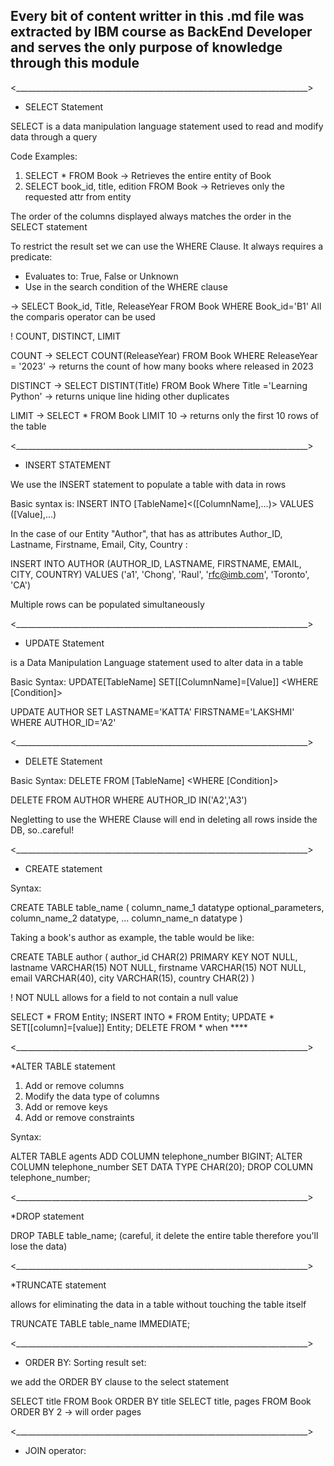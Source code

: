 ## Every bit of content writter in this .md file was extracted by IBM course as BackEnd Developer and serves the only purpose of knowledge through this module

<_________________________________________________________________________>

* SELECT Statement 

SELECT is a data manipulation language statement used to read and modify data through a query

Code Examples:

1. SELECT * FROM Book -> Retrieves the entire entity of Book
2. SELECT book_id, title, edition FROM Book -> Retrieves only the requested attr from entity

The order of the columns displayed always matches the order in the SELECT statement 

To restrict the result set we can use the WHERE Clause. It always requires a predicate:
- Evaluates to: True, False or Unknown
- Use in the search condition of the WHERE clause

-> SELECT Book_id, Title, ReleaseYear FROM Book WHERE Book_id='B1'
    All the comparis operator can be used

! COUNT, DISTINCT, LIMIT

COUNT -> SELECT COUNT(ReleaseYear) FROM Book WHERE ReleaseYear = '2023' -> returns the count of how many books where released in 2023

DISTINCT -> SELECT DISTINT(Title) FROM Book Where Title ='Learning Python' -> returns unique line hiding other duplicates

LIMIT -> SELECT * FROM Book LIMIT 10 -> returns only the first 10 rows of the table

<_________________________________________________________________________>

* INSERT STATEMENT 

We use the INSERT statement to populate a table with data in rows

Basic syntax is: INSERT INTO [TableName]<([ColumnName],...)> VALUES ([Value],...)

In the case of our Entity "Author", that has as attributes Author_ID, Lastname, Firstname, Email, City, Country :

INSERT INTO AUTHOR (AUTHOR_ID, LASTNAME, FIRSTNAME, EMAIL, CITY, COUNTRY) VALUES ('a1', 'Chong', 'Raul', 'rfc@imb.com', 'Toronto', 'CA')

Multiple rows can be populated simultaneously

<_________________________________________________________________________>

* UPDATE Statement

is a Data Manipulation Language statement used to alter data in a table

Basic Syntax: UPDATE[TableName] SET[[ColumnName]=[Value]] <WHERE [Condition]>

UPDATE AUTHOR SET LASTNAME='KATTA' FIRSTNAME='LAKSHMI' WHERE AUTHOR_ID='A2'


<_________________________________________________________________________>

* DELETE Statement

Basic Syntax: DELETE FROM [TableName] <WHERE [Condition]>

DELETE FROM AUTHOR WHERE AUTHOR_ID IN('A2','A3')

Negletting to use the WHERE Clause will end in deleting all rows inside the DB, so..careful!


<_________________________________________________________________________>

* CREATE statement

Syntax:

CREATE TABLE table_name
    (
        column_name_1 datatype optional_parameters,
        column_name_2 datatype,
        ...
        column_name_n datatype
    )

Taking a book's author as example, the table would be like:

CREATE TABLE author (
        author_id CHAR(2) PRIMARY KEY NOT NULL,
        lastname VARCHAR(15) NOT NULL,
        firstname VARCHAR(15) NOT NULL,
        email VARCHAR(40), 
        city VARCHAR(15),
        country CHAR(2)
    )

! NOT NULL allows for a field to not contain a null value

<LITTLE RECAP>

SELECT * FROM Entity;
INSERT INTO * FROM Entity;
UPDATE * SET[[column]=[value]] Entity;
DELETE FROM * when ****

<FINISH>

<_________________________________________________________________________>

*ALTER TABLE statement

1. Add or remove columns
2. Modify the data type of columns 
3. Add or remove keys
4. Add or remove constraints

Syntax:

ALTER TABLE agents
    ADD COLUMN telephone_number BIGINT;
    ALTER COLUMN telephone_number SET DATA TYPE CHAR(20);
    DROP COLUMN telephone_number;


<_________________________________________________________________________>

*DROP statement

DROP TABLE table_name; (careful, it delete the entire table therefore you'll lose the data)

<_________________________________________________________________________>

*TRUNCATE statement

allows for eliminating the data in a table without touching the table itself

TRUNCATE TABLE table_name
    IMMEDIATE; 

<_________________________________________________________________________>

* ORDER BY: Sorting result set:

we add the ORDER BY clause to the select statement

SELECT title FROM Book ORDER BY title 
SELECT title, pages FROM Book ORDER BY 2 -> will order pages

<_________________________________________________________________________>

* JOIN operator: